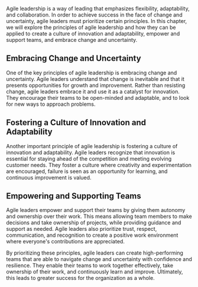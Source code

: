 
Agile leadership is a way of leading that emphasizes flexibility, adaptability, and collaboration. In order to achieve success in the face of change and uncertainty, agile leaders must prioritize certain principles. In this chapter, we will explore the principles of agile leadership and how they can be applied to create a culture of innovation and adaptability, empower and support teams, and embrace change and uncertainty.

Embracing Change and Uncertainty
--------------------------------

One of the key principles of agile leadership is embracing change and uncertainty. Agile leaders understand that change is inevitable and that it presents opportunities for growth and improvement. Rather than resisting change, agile leaders embrace it and use it as a catalyst for innovation. They encourage their teams to be open-minded and adaptable, and to look for new ways to approach problems.

Fostering a Culture of Innovation and Adaptability
--------------------------------------------------

Another important principle of agile leadership is fostering a culture of innovation and adaptability. Agile leaders recognize that innovation is essential for staying ahead of the competition and meeting evolving customer needs. They foster a culture where creativity and experimentation are encouraged, failure is seen as an opportunity for learning, and continuous improvement is valued.

Empowering and Supporting Teams
-------------------------------

Agile leaders empower and support their teams by giving them autonomy and ownership over their work. This means allowing team members to make decisions and take ownership of projects, while providing guidance and support as needed. Agile leaders also prioritize trust, respect, communication, and recognition to create a positive work environment where everyone's contributions are appreciated.

By prioritizing these principles, agile leaders can create high-performing teams that are able to navigate change and uncertainty with confidence and resilience. They enable their teams to work together effectively, take ownership of their work, and continuously learn and improve. Ultimately, this leads to greater success for the organization as a whole.
